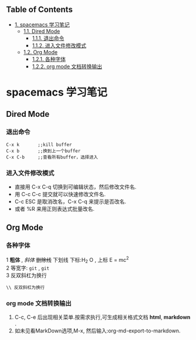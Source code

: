 <div id="table-of-contents">
<h2>Table of Contents</h2>
<div id="text-table-of-contents">
<ul>
<li><a href="#orgheadline7">1. spacemacs 学习笔记</a>
<ul>
<li><a href="#orgheadline3">1.1. Dired Mode</a>
<ul>
<li><a href="#orgheadline1">1.1.1. 退出命令</a></li>
<li><a href="#orgheadline2">1.1.2. 进入文件修改模式</a></li>
</ul>
</li>
<li><a href="#orgheadline6">1.2. Org Mode</a>
<ul>
<li><a href="#orgheadline4">1.2.1. 各种字体</a></li>
<li><a href="#orgheadline5">1.2.2. org mode 文档转换输出</a></li>
</ul>
</li>
</ul>
</li>
</ul>
</div>
</div>

# spacemacs 学习笔记<a id="orgheadline7"></a>

## Dired Mode<a id="orgheadline3"></a>

### 退出命令<a id="orgheadline1"></a>

    C-x k       ;;kill buffer
    C-x b       ;;换到上一个buffer
    C-x C-b     ;;查看所有buffer，选择进入

### 进入文件修改模式<a id="orgheadline2"></a>

-   直接用 C-x C-q 切换到可编辑状态，然后修改文件名.
-   用 C-c C-c 提交就可以快速修改文件名.
-   C-c ESC 是取消改名，C-x C-q 来提示是否改名.
-   或者 %R 来用正则表达式批量改名.

## Org Mode<a id="orgheadline6"></a>

### 各种字体<a id="orgheadline4"></a>

1 **粗体** , *斜体* <del>删除线</del> <span class="underline">下划线</span>  下标:H<sub>2</sub> O , 上标 E = mc<sup>2</sup>   
2 等宽字: `git` , `git`   
3 反双斜杠为换行

    \\ 反双斜杠为换行

### org mode 文档转换输出<a id="orgheadline5"></a>

1.  C-c, C-e 后出现相关菜单.按需求执行,可生成相关格式文档 **html**, **markdown** .
2.  如未见看MarkDown选项,M-x, 然后输入:org-md-export-to-markdown.
